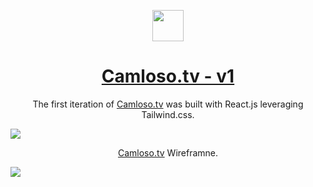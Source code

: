 <p align="center">
  <img src="https://github.com/user-attachments/assets/70116a71-a0c5-4fe5-a067-54cec1c17a0b" width="50" height="50"/>
</p>
<h1 align="center">
  <a href="https://ph3nomtv.netlify.app">Camloso.tv - v1</a>
</h1>
<p align="center">
  The first iteration of <a href="https://camloso-website.netlify.app">Camloso.tv</a> was built with React.js leveraging Tailwind.css.
</p>
<img src="https://github.com/user-attachments/assets/32dfaaef-1e04-4555-8fb5-4a0def340f6e"/>
<p align="center">
  <a href="https://camloso-website.netlify.app">Camloso.tv</a> Wireframne.
</p>
<img src="https://github.com/user-attachments/assets/c6660a4c-4106-4d2d-9128-e2c96f9afeed"/>
